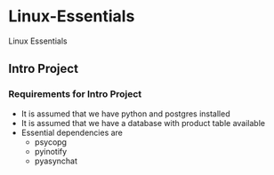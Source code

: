# Linux-Essentials

Linux Essentials

## Intro Project

### Requirements for Intro Project

- It is assumed that we have python and postgres installed
- It is assumed that we have a database with product table available
- Essential dependencies are
     - psycopg
     - pyinotify
     - pyasynchat
